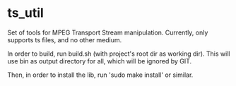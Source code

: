 ts_util
=======

Set of tools for MPEG Transport Stream manipulation. Currently, only supports ts files, and no other medium.

In order to build, run build.sh (with project's root dir as working dir).
This will use bin as output directory for all, which will be ignored by GIT.

Then, in order to install the lib, run 'sudo make install' or similar. 
